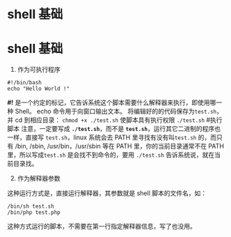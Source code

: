 # shell 基础

# shell 基础  

1. 作为可执行程序

```shell
#!/bin/bash
echo "Hello World !"
```
**#!** 是一个约定的标记，它告诉系统这个脚本需要什么解释器来执行，即使用哪一种 Shell。
echo 命令用于向窗口输出文本。
将编辑好的的代码保存为`test.sh`，并 cd 到相应目录：
`chmod +x ./test.sh`  使脚本具有执行权限
`./test.sh`  #执行脚本
注意，一定要写成 **`./test.sh`**，而不是 **`test.sh`**，运行其它二进制的程序也一样，直接写 `test.sh`，linux 系统会去 PATH 里寻找有没有叫`test.sh` 的，而只有 /bin, /sbin, /usr/bin，/usr/sbin 等在 PATH 里，你的当前目录通常不在 PATH 里，所以写成`test.sh` 是会找不到命令的，要用 `./test.sh`  告诉系统说，就在当前目录找。

2. 作为解释器参数

这种运行方式是，直接运行解释器，其参数就是 shell 脚本的文件名，如：

```shell
/bin/sh test.sh
/bin/php test.php
```

这种方式运行的脚本，不需要在第一行指定解释器信息，写了也没用。

